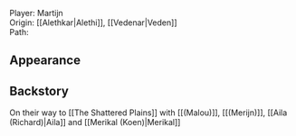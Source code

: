 Player: Martijn <br>Origin: [[Alethkar|Alethi]], [[Vedenar|Veden]] <br> Path:  <br>
## Appearance


## Backstory
On their way to [[The Shattered Plains]] with [[(Malou)]], [[(Merijn)]], [[Aila (Richard)|Aila]] and [[Merikal (Koen)|Merikal]]